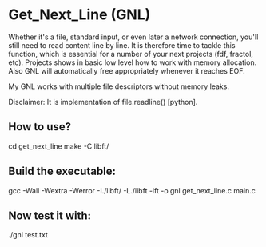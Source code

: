 # Get_Next_Line (GNL)

Whether it's a file, standard input, or even later a network connection, you'll still need to read content line by line. It is therefore time to tackle this function, which is essential for a number of your next projects (fdf, fractol, etc).
Projects shows in basic low level how to work with memory allocation. Also GNL will automatically free appropriately whenever it reaches EOF.

My GNL works with multiple file descriptors without memory leaks.

Disclaimer: It is implementation of file.readline() [python]. 


## How to use?

cd get_next_line
make -C libft/

## Build the executable:

gcc -Wall -Wextra -Werror -I./libft/ -L./libft -lft -o gnl get_next_line.c main.c

## Now test it with:

./gnl test.txt

